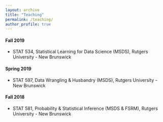 ```yaml
---
layout: archive
title: "Teaching"
permalink: /teaching/
author_profile: true
---
```


#### Fall 2019

* STAT 534, Statistical Learning for Data Science (MSDS), Rutgers University - New Brunswick

#### Spring 2019

* STAT 597, Data Wrangling & Husbandry (MSDS), Rutgers University - New Brunswick

#### Fall 2018

* STAT 581, Probability & Statistical Inference (MSDS & FSRM), Rutgers University - New Brunswick

